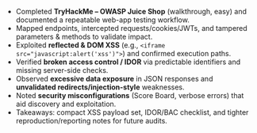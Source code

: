 * Completed **TryHackMe – OWASP Juice Shop** (walkthrough, easy) and documented a repeatable web-app testing workflow.
* Mapped endpoints, intercepted requests/cookies/JWTs, and tampered parameters & methods to validate impact.
* Exploited **reflected & DOM XSS** (e.g., `<iframe src="javascript:alert('xss')">`) and confirmed execution paths.
* Verified **broken access control / IDOR** via predictable identifiers and missing server-side checks.
* Observed **excessive data exposure** in JSON responses and **unvalidated redirects/injection-style** weaknesses.
* Noted **security misconfigurations** (Score Board, verbose errors) that aid discovery and exploitation.
* Takeaways: compact XSS payload set, IDOR/BAC checklist, and tighter reproduction/reporting notes for future audits.
